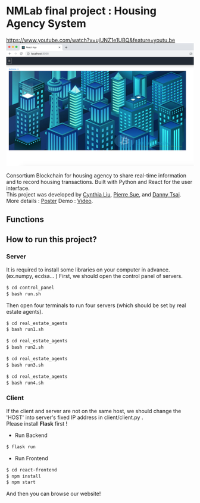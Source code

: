 # NMLab final project : Housing Agency System
https://www.youtube.com/watch?v=ujUNZ1e1UBQ&feature=youtu.be
![image](https://github.com/CynthiaYLiu/blockchain-housing-agency/blob/master/img/home.png)

Consortium Blockchain for housing agency to share real-time information and to record housing transactions. Built with Python and React for the user interface.<br>
This project was developed by [Cynthia Liu](https://github.com/CynthiaYLiu), [Pierre Sue](https://github.com/PierreSu), and [Danny Tsai](https://github.com/dannyInc).<br>
More details : [Poster](https://github.com/CynthiaYLiu/blockchain-housing-agency/blob/master/report/Fianl_poster.pdf) 
Demo : [Video](https://www.youtube.com/watch?v=ujUNZ1e1UBQ&feature=youtu.be).


## Functions



## How to run this project?

### Server
It is required to install some libraries on your computer in advance. (ex.numpy, ecdsa... )
First, we should open the control panel of servers.
```bash
$ cd control_panel
$ bash run.sh
```

Then open four terminals to run four servers (which should be set by real estate agents).
```bash
$ cd real_estate_agents
$ bash run1.sh
```
```bash
$ cd real_estate_agents
$ bash run2.sh
```
```bash
$ cd real_estate_agents
$ bash run3.sh
```
```bash
$ cd real_estate_agents
$ bash run4.sh
```

### Client
If the client and server are not on the same host, we should change the 'HOST' into server's fixed IP address in client/client.py . <br>
Please install **Flask** first !

* Run Backend
```bash
$ flask run 
```

* Run Frontend
```bash
$ cd react-frontend
$ npm install
$ npm start
```
And then you can browse our website!
